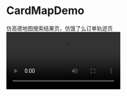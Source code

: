 # CardMapDemo
仿高德地图搜索结果页，仿饿了么订单轨迹页
![](https://github.com/clf1268/CardMapDemo/blob/master/demo.mov)
